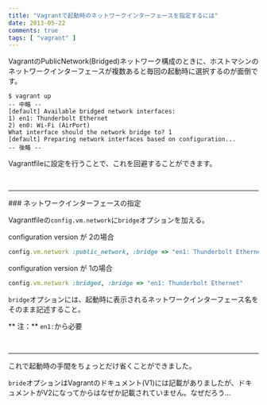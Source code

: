 ```yaml
---
title: "Vagrantで起動時のネットワークインターフェースを指定するには"
date: 2013-05-22
comments: true
tags: [ "vagrant" ]
---
```


VagrantのPublicNetwork(Bridged)ネットワーク構成のときに、ホストマシンのネットワークインターフェースが複数あると毎回の起動時に選択するのが面倒です。

```console
$ vagrant up
-- 中略 --
[default] Available bridged network interfaces:
1) en1: Thunderbolt Ethernet
2) en0: Wi-Fi (AirPort)
What interface should the network bridge to? 1
[default] Preparing network interfaces based on configuration...
-- 後略 --
```

Vagrantfileに設定を行うことで、これを回避することができます。

<br />
<hr />
### ネットワークインターフェースの指定

Vagrantfileの`config.vm.network`に`bridge`オプションを加える。

configuration version が 2の場合
```ruby
config.vm.network :public_network, :bridge => "en1: Thunderbolt Ethernet"
```

configuration version が 1の場合
```ruby
config.vm.network :bridged, :bridge => "en1: Thunderbolt Ethernet"
```

`bridge`オプションには、起動時に表示されるネットワークインターフェース名をそのまま記述すること。


** 注：** `en1:`から必要

<br />
<hr />

これで起動時の手間をちょっとだけ省くことができました。


`bride`オプションはVagrantのドキュメント(V1)には記載がありましたが、ドキュメントがV2になってからはなぜか記載されていません。なぜだろう...


